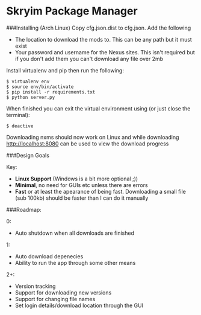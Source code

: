 Skryim Package Manager
======================

###Installing (Arch Linux)
Copy cfg.json.dist to cfg.json. Add the following

* The location to download the mods to. This can be any path but it must exist
* Your password and username for the Nexus sites. This isn't required but if you don't add them you can't download any file over 2mb

Install virtualenv and pip then run the following:

    $ virtualenv env
    $ source env/bin/activate
    $ pip install -r requirements.txt
    $ python server.py

When finished you can exit the virtual environment using (or just close the terminal):

    $ deactive

Downloading nxms should now work on Linux and while downloading [http://localhost:8080](http://localhost:8080) can be used to view the download progress

###Design Goals

Key:
* **Linux Support** (Windows is a bit more optional ;))
* **Minimal**, no need for GUIs etc unless there are errors
* **Fast** or at least the apearance of being fast. Downloading a small file (sub 100kb) should be faster than I can do it manually

###Roadmap:

0:
* Auto shutdown when all downloads are finished

1:
* Auto download depenecies
* Ability to run the app through some other means

2+:
* Version tracking
* Support for downloading new versions
* Support for changing file names
* Set login details/download location through the GUI
